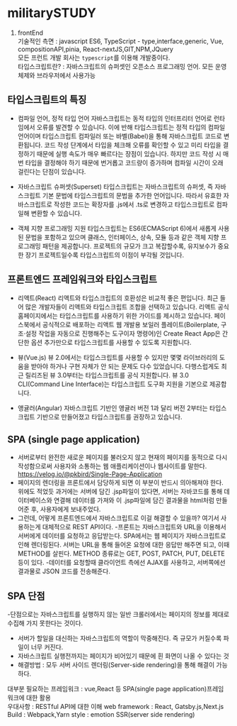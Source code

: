 # militarySTUDY
1. frontEnd<br>
기술적인 측면 : javascript ES6, TypeScript - type,interface,generic, Vue, compositionAPI,pinia, React-nextJS,GIT,NPM,JQuery <br>
모든 프런트 개발 회사는 <code>typescript</code>를 이용해 개발중이다.<br>
타입스크립트란? : 자바스크립트의 슈퍼셋인 오픈소스 프로그래밍 언어. 모든 운영체제와 브라우저에서 사용가능<br>
## 타입스크립트의 특징
- 컴파일 언어, 정적 타입 언어
자바스크립트는 동적 타입의 인터프리터 언어로 런타임에서 오류를 발견할 수 있습니다. 이에 반해 타입스크립트는 정적 타입의 컴파일 언어이며 타입스크립트 컴파일러 또는 바벨(Babel)을 통해 자바스크립트 코드로 변환됩니다. 코드 작성 단계에서 타입을 체크해 오류를 확인할 수 있고 미리 타입을 결정하기 때문에 실행 속도가 매우 빠르다는 장점이 있습니다. 하지만 코드 작성 시 매번 타입을 결정해야 하기 때문에 번거롭고 코드량이 증가하며 컴파일 시간이 오래 걸린다는 단점이 있습니다.

- 자바스크립트 슈퍼셋(Superset)
타입스크립트는 자바스크립트의 슈퍼셋, 즉 자바스크립트 기본 문법에 타입스크립트의 문법을 추가한 언어입니다. 따라서 유효한 자바스크립트로 작성한 코드는 확장자를 .js에서 .ts로 변경하고 타입스크립트로 컴파일해 변환할 수 있습니다.

- 객체 지향 프로그래밍 지원
타입스크립트는 ES6(ECMAScript 6)에서 새롭게 사용된 문법을 포함하고 있으며 클래스, 인터페이스, 상속, 모듈 등과 같은 객체 지향 프로그래밍 패턴을 제공합니다. 프로젝트의 규모가 크고 복잡할수록, 유지보수가 중요한 장기 프로젝트일수록 타입스크립트의 이점이 부각될 것입니다.

## 프론트엔드 프레임워크와 타입스크립트
- 리액트(React)
리액트와 타입스크립트의 호환성은 비교적 좋은 편입니다. 최근 들어 많은 개발자들이 리액트와 타입스크립트 조합을 선택하고 있습니다. 리액트 공식 홈페이지에서는 타입스크립트를 사용하기 위한 가이드를 제시하고 있습니다. 페이스북에서 공식적으로 배포하는 리액트 웹 개발용 보일러 플레이트(Boilerplate, 구조·설정 작업을 자동으로 진행해주는 도구이자 명령어)인 Create React App은 간단한 옵션 추가만으로 타입스크립트를 사용할 수 있도록 지원합니다.

- 뷰(Vue.js)
뷰 2.0에서는 타입스크립트를 사용할 수 있지만 몇몇 라이브러리의 도움을 받아야 하거나 구현 자체가 안 되는 문제도 다수 있었습니다. 다행스럽게도 최근 릴리즈된 뷰 3.0부터는 타입스크립트를 공식 지원합니다. 뷰 3.0 CLI(Command Line Interface)는 타입스크립트 도구화 지원을 기본으로 제공합니다.

- 앵귤러(Angular)
자바스크립트 기반인 앵귤러 버전 1과 달리 버전 2부터는 타입스크립트 기반으로 만들어졌고 타입스크립트를 권장하고 있습니다.

## SPA (single page application)
- 서버로부터 완전한 새로운 페이지를 불러오지 않고 현재의 페이지를 동적으로 다시 작성함으로써 사용자와 소통하는 웹 애플리케이션이나 웹사이트를 말한다. https://velog.io/@pkbird/Single-Page-Application
- 페이지의 렌더링을 프론트에서 담당하게 되면 이 부분이 반드시 의아해져야 한다.
위에도 적었듯 과거에는 서버에 담긴 .jsp파일이 있다면, 서버는 자바코드를 통해 데이터베이스와 연결해 데이터를 가져와 이 .jsp파일에 담긴 결과물을 html처럼 만들어준 후, 사용자에게 보내주었다.
- 그런데, 어떻게 프론트엔드에서 자바스크립트로 이걸 해결할 수 있을까?
여기서 사용하는게 대체적으로 REST API이다.
-프론트는 자바스크립트와 URL을 이용해서 서버에게 데이터를 요청하고 응답받는다.
SPA에서는 웹 페이지가 자바스크립트로 인해 렌더링된다.
서버는 URL을 통해 들어온 요청에 대한 응답만 해주면 되고, 이때 METHOD를 살핀다.
METHOD 종류로는 GET, POST, PATCH, PUT, DELETE 등이 있다.
-데이터를 요청할때 클라이언트 측에선 AJAX를 사용하고, 서버쪽에선 결과물로 JSON 코드를 전송해준다.
## SPA 단점
-단점으로는 자바스크립트를 실행하지 않는 일반 크롤러에서는 페이지의 정보를 제대로 수집해 가지 못한다는 것이다.
- 서버가 할일을 대신하는 자바스크립트의 역할이 막중해진다. 즉 규모가 커질수록 파일이 너무 커진다.
- 자바스크립트 실행전까지는 페이지가 비어있기 때문에 흰 화면이 나올 수 있다는 것
- 해결방법 : 모두 서버 사이드 렌더링(Server-side rendering)을 통해 해결이 가능하다.



대부분 필요하는 프레임워크 : vue,React 등 SPA(single page application)프레임 워크에 대한 활용 <br>
우대사항 : RESTful API에 대한 이해
web framework : React, Gatsby.js,Next.js
Build : Webpack,Yarn
style : emotion
SSR(server side rendering)

